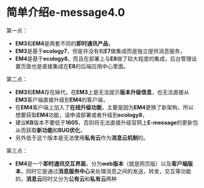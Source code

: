 # 简单介绍e-message4.0

第一点：

* **EM3**和**EM4**是两套不同的**即时通讯产品**，
* **EM3**是基于**ecology7**，但是并没有和**E7**做集成而是独立提供消息服务，
* **EM4**是基于**ecology8**，而且在部署上与**E8**做了较大程度的集成，后台管理设置页面也是直接集成在**E8**的后端应用中心里面。

第二点：

* **EM3**和**EM4**存在掉代，在**EM3**上是无法提示**版本升级信息**，也无法直接从**EM3**客户端直接升级到**EM4**的客户端，
* 在**EM4**客户端上加入了**在线升级功能**，主要是因为**EM4**更换了新架构，所以想要获取**EM4**功能，请申请部署或者升级到**ecology8**，
* 建议**KB**版本不要低于**1605**，否则将无法直接升级官网上**E-message**的更新包从而获取**新功能**和**BUG优化**，
* 另外低于这个版本是无法使用**私有云**作为**消息云机制**的。

第三点：

* **EM4**是一个**即时通讯交互界面**，分为**web版本**（就是网页版）以及**客户端版本**，同时它是通过**消息服务中心**来处理消息之间的发送，转发，交互等功能的，**消息云**同时又分为**公有云**和**私有云**两种